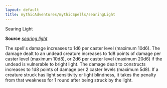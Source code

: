 ```yaml
---
layout: default
title: mythicAdventures/mythicSpells/searingLight
---
```

Searing Light

**Source** [_searing light_](spells/searingLight#_searing-light)

The spell's damage increases to 1d6 per caster level (maximum 10d6). The damage dealt to an undead creature increases to 1d8 points of damage per caster level (maximum 10d8), or 2d6 per caster level (maximum 20d6) if the undead is vulnerable to bright light. The damage dealt to constructs increases to 1d8 points of damage per 2 caster levels (maximum 5d8). If a creature struck has light sensitivity or light blindness, it takes the penalty from that weakness for 1 round after being struck by the light.

